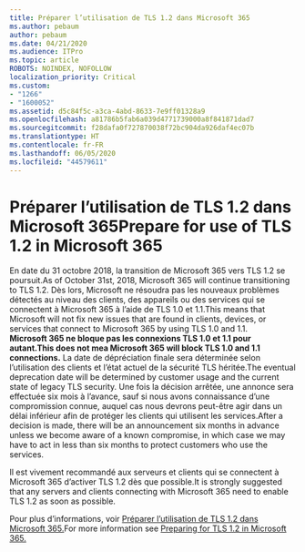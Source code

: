 ```yaml
---
title: Préparer l’utilisation de TLS 1.2 dans Microsoft 365
ms.author: pebaum
author: pebaum
ms.date: 04/21/2020
ms.audience: ITPro
ms.topic: article
ROBOTS: NOINDEX, NOFOLLOW
localization_priority: Critical
ms.custom:
- "1266"
- "1600052"
ms.assetid: d5c84f5c-a3ca-4abd-8633-7e9ff01328a9
ms.openlocfilehash: a81786b5fab6a039d4771739000a8f841871dad7
ms.sourcegitcommit: f28dafa0f727870038f72bc904da926daf4ec07b
ms.translationtype: HT
ms.contentlocale: fr-FR
ms.lasthandoff: 06/05/2020
ms.locfileid: "44579611"
---
```

# <a name="prepare-for-use-of-tls-12-in-microsoft-365"></a><span data-ttu-id="16a3c-102">Préparer l’utilisation de TLS 1.2 dans Microsoft 365</span><span class="sxs-lookup"><span data-stu-id="16a3c-102">Prepare for use of TLS 1.2 in Microsoft 365</span></span>

<span data-ttu-id="16a3c-103">En date du 31 octobre 2018, la transition de Microsoft 365 vers TLS 1.2 se poursuit.</span><span class="sxs-lookup"><span data-stu-id="16a3c-103">As of October 31st, 2018, Microsoft 365 will continue transitioning to TLS 1.2.</span></span> <span data-ttu-id="16a3c-104">Dès lors, Microsoft ne résoudra pas les nouveaux problèmes détectés au niveau des clients, des appareils ou des services qui se connectent à Microsoft 365 à l’aide de TLS 1.0 et 1.1.</span><span class="sxs-lookup"><span data-stu-id="16a3c-104">This means that Microsoft will not fix new issues that are found in clients, devices, or services that connect to Microsoft 365 by using TLS 1.0 and 1.1.</span></span> <span data-ttu-id="16a3c-105">**Microsoft 365 ne bloque pas les connexions TLS 1.0 et 1.1 pour autant.**</span><span class="sxs-lookup"><span data-stu-id="16a3c-105">**This does not mea Microsoft 365 will block TLS 1.0 and 1.1 connections.**</span></span> <span data-ttu-id="16a3c-106">La date de dépréciation finale sera déterminée selon l’utilisation des clients et l’état actuel de la sécurité TLS héritée.</span><span class="sxs-lookup"><span data-stu-id="16a3c-106">The eventual deprecation date will be determined by customer usage and the current state of legacy TLS security.</span></span> <span data-ttu-id="16a3c-107">Une fois la décision arrêtée, une annonce sera effectuée six mois à l’avance, sauf si nous avons connaissance d’une compromission connue, auquel cas nous devrons peut-être agir dans un délai inférieur afin de protéger les clients qui utilisent les services.</span><span class="sxs-lookup"><span data-stu-id="16a3c-107">After a decision is made, there will be an announcement six months in advance unless we become aware of a known compromise, in which case we may have to act in less than six months to protect customers who use the services.</span></span>
  
<span data-ttu-id="16a3c-108">Il est vivement recommandé aux serveurs et clients qui se connectent à Microsoft 365 d’activer TLS 1.2 dès que possible.</span><span class="sxs-lookup"><span data-stu-id="16a3c-108">It is strongly suggested that any servers and clients connecting with Microsoft 365 need to enable TLS 1.2 as soon as possible.</span></span>
  
<span data-ttu-id="16a3c-109">Pour plus d’informations, voir [Préparer l’utilisation de TLS 1.2 dans Microsoft 365.](https://support.microsoft.com/help/4057306/preparing-for-tls-1-2-in-office-365)</span><span class="sxs-lookup"><span data-stu-id="16a3c-109">For more information see [Preparing for TLS 1.2 in Microsoft 365.](https://support.microsoft.com/help/4057306/preparing-for-tls-1-2-in-office-365)</span></span>
  
